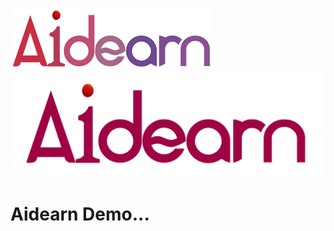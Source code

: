 
![Logo](https://github.com/AoSure/Aidearn/blob/master/logo/aidearn1_96.png)
![Logo](https://github.com/AoSure/Aidearn/blob/master/logo/aidearn.png)

# Aidearn Demo...
